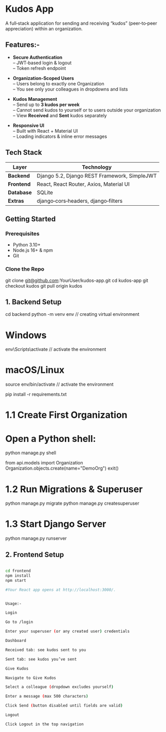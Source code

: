 # Kudos App

A full‑stack application for sending and receiving “kudos” (peer‑to‑peer appreciation) within an organization.  

##  Features:-

- **Secure Authentication**  
  – JWT‑based login & logout  
  – Token refresh endpoint  

- **Organization‑Scoped Users**  
  – Users belong to exactly one Organization  
  – You see only your colleagues in dropdowns and lists  

- **Kudos Management**  
  – Send up to **3 kudos per week**  
  – Cannot send kudos to yourself or to users outside your organization  
  – View **Received** and **Sent** kudos separately  

- **Responsive UI**  
  – Built with React + Material UI  
  – Loading indicators & inline error messages  


##  Tech Stack

| Layer       | Technology                                     |
|-------------|------------------------------------------------|
| **Backend** | Django 5.2, Django REST Framework, SimpleJWT   |
| **Frontend**| React, React Router, Axios, Material UI        |
| **Database**| SQLite                                         |
| **Extras**  | django‑cors‑headers, django‑filters            |


##  Getting Started

### Prerequisites

- Python 3.10+  
- Node.js 16+ & npm  
- Git  


### Clone the Repo

git clone git@github.com:YourUser/kudos-app.git
cd kudos-app
git checkout kudos
git pull origin kudos

## 1. Backend Setup

cd backend
python -m venv env // creating virtual environment
# Windows
env\Scripts\activate  // activate the environment
# macOS/Linux
source env/bin/activate  // activate the environment

pip install -r requirements.txt

# 1.1 Create First Organization

# Open a Python shell:
python manage.py shell

from api.models import Organization
Organization.objects.create(name="DemoOrg")
exit()

# 1.2 Run Migrations & Superuser

python manage.py migrate
python manage.py createsuperuser

# 1.3 Start Django Server

python manage.py runserver


## 2. Frontend Setup

```bash

cd frontend
npm install
npm start

#Your React app opens at http://localhost:3000/.


Usage:-

Login

Go to /login

Enter your superuser (or any created user) credentials

Dashboard

Received tab: see kudos sent to you

Sent tab: see kudos you’ve sent

Give Kudos

Navigate to Give Kudos

Select a colleague (dropdown excludes yourself)

Enter a message (max 500 characters)

Click Send (button disabled until fields are valid)

Logout

Click Logout in the top navigation
